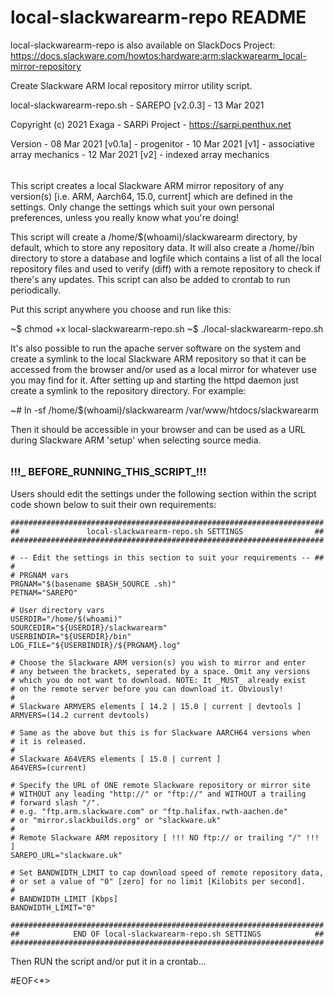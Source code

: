 # local-slackwarearm-repo README

 local-slackwarearm-repo is also available on SlackDocs Project:
 https://docs.slackware.com/howtos:hardware:arm:slackwarearm_local-mirror-repository

 Create Slackware ARM local repository mirror utility script.

 local-slackwarearm-repo.sh - SAREPO [v2.0.3] -  13 Mar 2021

 Copyright (c) 2021 Exaga - SARPi Project - https://sarpi.penthux.net

 Version - 08 Mar 2021 [v0.1a] - progenitor
         - 10 Mar 2021 [v1]    - associative array mechanics 
         - 12 Mar 2021 [v2]    - indexed array mechanics 

######

 This script creates a local Slackware ARM mirror repository of any  
 version(s) [i.e. ARM, Aarch64, 15.0, current] which are defined in 
 the settings. Only change the settings which suit your own personal 
 preferences, unless you really know what you're doing!

 This script will create a /home/$(whoami)/slackwarearm directory, by 
 default, which to store any repository data. It will also create a 
 /home/<username>/bin directory to store a database and logfile which 
 contains a list of all the local repository files and used to verify
 (diff) with a remote repository to check if there's any updates. This 
 script can also be added to crontab to run periodically.

 Put this script anywhere you choose and run like this:

 ~$ chmod +x local-slackwarearm-repo.sh 
 ~$ ./local-slackwarearm-repo.sh

 It's also possible to run the apache server software on the system and
 create a symlink to the local Slackware ARM repository so that it can 
 be accessed from the browser and/or used as a local mirror for whatever 
 use you may find for it. After setting up and starting the httpd daemon 
 just create a symlink to the repository directory. For example:

 ~# ln -sf /home/$(whoami)/slackwarearm /var/www/htdocs/slackwarearm

 Then it should be accessible in your browser and can be used as a URL
 during Slackware ARM 'setup' when selecting source media.

 ######

### !!!_ BEFORE_RUNNING_THIS_SCRIPT_!!! ###

 Users should edit the settings under the following section within the
 script code shown below to suit their own requirements:
```
######################################################################
##               local-slackwarearm-repo.sh SETTINGS                ##
######################################################################

# -- Edit the settings in this section to suit your requirements -- ##
#
# PRGNAM vars
PRGNAM="$(basename $BASH_SOURCE .sh)"
PETNAM="SAREPO"

# User directory vars
USERDIR="/home/$(whoami)"
SOURCEDIR="${USERDIR}/slackwarearm"
USERBINDIR="${USERDIR}/bin"
LOG_FILE="${USERBINDIR}/${PRGNAM}.log"

# Choose the Slackware ARM version(s) you wish to mirror and enter 
# any between the brackets, seperated by a space. Omit any versions 
# which you do not want to download. NOTE: It _MUST_ already exist
# on the remote server before you can download it. Obviously! 
#
# Slackware ARMVERS elements [ 14.2 | 15.0 | current | devtools ]
ARMVERS=(14.2 current devtools)

# Same as the above but this is for Slackware AARCH64 versions when 
# it is released.
#
# Slackware A64VERS elements [ 15.0 | current ]
A64VERS=(current)

# Specify the URL of ONE remote Slackware repository or mirror site
# WITHOUT any leading "http://" or "ftp://" and WITHOUT a trailing 
# forward slash "/".
# e.g. "ftp.arm.slackware.com" or "ftp.halifax.rwth-aachen.de"
# or "mirror.slackbuilds.org" or "slackware.uk"
#
# Remote Slackware ARM repository [ !!! NO ftp:// or trailing "/" !!! ]
SAREPO_URL="slackware.uk"

# Set BANDWIDTH_LIMIT to cap download speed of remote repository data, 
# or set a value of "0" [zero] for no limit [Kilobits per second].
#
# BANDWIDTH_LIMIT [Kbps]
BANDWIDTH_LIMIT="0"

######################################################################
##            END OF local-slackwarearm-repo.sh SETTINGS            ##
######################################################################
```

Then RUN the script and/or put it in a crontab...

#EOF<*>
